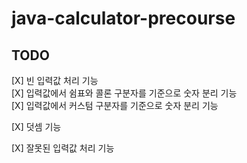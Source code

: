 # java-calculator-precourse

## TODO
[X] 빈 입력값 처리 기능  
[X] 입력값에서 쉼표와 콜론 구분자를 기준으로 숫자 분리 기능  
[X] 입력값에서 커스텀 구분자를 기준으로 숫자 분리 기능   

[X] 덧셈 기능  

[X] 잘못된 입력값 처리 기능  